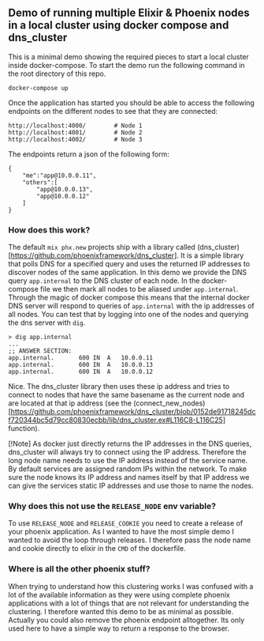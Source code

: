 ## Demo of running multiple Elixir & Phoenix nodes in a local cluster using docker compose and dns_cluster

This is a minimal demo showing the required pieces to start a local cluster inside docker-compose. To start the demo run the following command in the root directory of this repo.

```
docker-compose up
```
Once the application has started you should be able to access the following endpoints on the different nodes to see that they are connected:

```
http://localhost:4000/        # Node 1 
http://localhost:4001/        # Node 2
http://localhost:4002/        # Node 3
```

The endpoints return a json of the following form:

```
{
    "me":"app@10.0.0.11",
    "others":[
        "app@10.0.0.13",
        "app@10.0.0.12"
    ]
}
```


### How does this work?

The default `mix phx.new` projects ship with a library called (dns_cluster)[https://github.com/phoenixframework/dns_cluster]. It is a simple library that polls DNS for a specified query and uses the returned IP addresses to discover nodes of the same application. In this demo we provide the DNS query `app.internal` to the DNS cluster of each node. In the docker-compose file we then mark all nodes to be aliased under `app.internal`. Through the magic of docker compose this means that the internal docker DNS server will respond to queries of `app.internal` with the ip addresses of all nodes. You can test that by logging into one of the nodes and querying the dns server with `dig`.

```
> dig app.internal
...
;; ANSWER SECTION:
app.internal.		600	IN	A	10.0.0.11
app.internal.		600	IN	A	10.0.0.13
app.internal.		600	IN	A	10.0.0.12
```

Nice. The dns_cluster library then uses these ip address and tries to connect to nodes that have the same basename as the current node and are located at that ip address (see the (connect_new_nodes)[https://github.com/phoenixframework/dns_cluster/blob/0152de91718245dcf720344bc5d79cc80830ecbb/lib/dns_cluster.ex#L116C8-L116C25] function).

[!Note]
As docker just directly returns the IP addresses in the DNS queries, dns_cluster will always try to connect using the IP address. Therefore the long node name needs to use the IP address instead of the service name. By default services are assigned random IPs within the network. To make sure the node knows its IP address and names itself by that IP address we can give the services static IP addresses and use those to name the nodes.

### Why does this not use the `RELEASE_NODE` env variable?

To use `RELEASE_NODE` and `RELEASE_COOKIE` you need to create a release of your phoenix application. As I wanted to have the most simple demo I wanted to avoid the loop through releases. I therefore pass the node name and cookie directly to elixir in the `CMD` of the dockerfile.

### Where is all the other phoenix stuff?

When trying to understand how this clustering works I was confused with a lot of the available information as they were using complete phoenix applications with a lot of things that are not relevant for understanding the clustering. I therefore wanted this demo to be as minimal as possible. Actually you could also remove the phoenix endpoint alltogether. Its only used here to have a simple way to return a response to the browser.